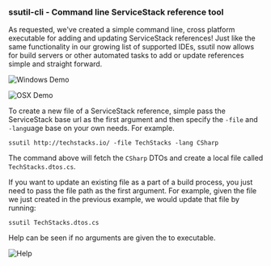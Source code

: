 ### ssutil-cli - Command line ServiceStack reference tool
As requested, we've created a simple command line, cross platform executable for adding and updating ServiceStack references! Just like the same functionality in our growing list of supported IDEs, ssutil now allows for build servers or other automated tasks to add or update references simple and straight forward.

![Windows Demo](https://github.com/ServiceStack/Assets/raw/master/img/servicestackvs/ssutil-demo.gif)

![OSX Demo](https://github.com/ServiceStack/Assets/raw/master/img/servicestackvs/ssutil-demo-osx.gif)

To create a new file of a ServiceStack reference, simple pass the ServiceStack base url as the first argument and then specify the `-file` and `-lang`uage base on your own needs. For example.

`ssutil http://techstacks.io/ -file TechStacks -lang CSharp`

The command above will fetch the `CSharp` DTOs and create a local file called `TechStacks.dtos.cs`.

If you want to update an existing file as a part of a build process, you just need to pass the file path as the first argument. For example, given the file we just created in the previous example, we would update that file by running:

`ssutil TechStacks.dtos.cs`

Help can be seen if no arguments are given the to executable.

![Help](https://github.com/ServiceStack/Assets/raw/master/img/servicestackvs/ssutil-help.png)
